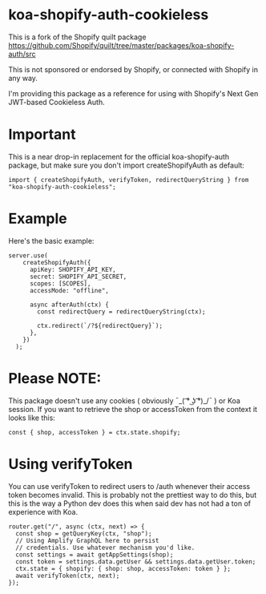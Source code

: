 # koa-shopify-auth-cookieless

This is a fork of the Shopify quilt package https://github.com/Shopify/quilt/tree/master/packages/koa-shopify-auth/src

This is not sponsored or endorsed by Shopify, or connected with Shopify in any way.

I'm providing this package as a reference for using with Shopify's Next Gen JWT-based Cookieless Auth.

# Important
This is a near drop-in replacement for the official koa-shopify-auth package, but make sure you don't 
import createShopifyAuth as default:

```
import { createShopifyAuth, verifyToken, redirectQueryString } from "koa-shopify-auth-cookieless";

```

# Example
Here's the basic example:
```
server.use(
    createShopifyAuth({
      apiKey: SHOPIFY_API_KEY,
      secret: SHOPIFY_API_SECRET,
      scopes: [SCOPES],
      accessMode: "offline",

      async afterAuth(ctx) {
        const redirectQuery = redirectQueryString(ctx);

        ctx.redirect(`/?${redirectQuery}`);
      },
    })
  );
  ```

# Please NOTE:
This package doesn't use any cookies ( obviously ¯\_( ͡° ͜ʖ ͡°)_/¯ ) or Koa session. If you want to retrieve the shop or accessToken from the 
context it looks like this:

```
const { shop, accessToken } = ctx.state.shopify;
```

# Using verifyToken
You can use verifyToken to redirect users to /auth whenever their access token becomes invalid.
This is probably not the prettiest way to do this, but this is the way a Python dev does this
when said dev has not had a ton of experience with Koa.

```
router.get("/", async (ctx, next) => {
  const shop = getQueryKey(ctx, "shop");
  // Using Amplify GraphQL here to persist
  // credentials. Use whatever mechanism you'd like.
  const settings = await getAppSettings(shop);
  const token = settings.data.getUser && settings.data.getUser.token;
  ctx.state = { shopify: { shop: shop, accessToken: token } };
  await verifyToken(ctx, next);
});
```

